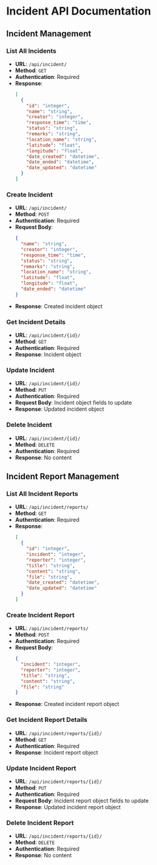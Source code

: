 # Incident API Documentation

## Incident Management

### List All Incidents
- **URL**: `/api/incident/`
- **Method**: `GET`
- **Authentication**: Required
- **Response**:
  ```json
  [
    {
      "id": "integer",
      "name": "string",
      "creator": "integer",
      "response_time": "time",
      "status": "string",
      "remarks": "string",
      "location_name": "string",
      "latitude": "float",
      "longitude": "float",
      "date_created": "datetime",
      "date_ended": "datetime",
      "date_updated": "datetime"
    }
  ]
  ```

### Create Incident
- **URL**: `/api/incident/`
- **Method**: `POST`
- **Authentication**: Required
- **Request Body**:
  ```json
  {
    "name": "string",
    "creator": "integer",
    "response_time": "time",
    "status": "string",
    "remarks": "string",
    "location_name": "string",
    "latitude": "float",
    "longitude": "float",
    "date_ended": "datetime"
  }
  ```
- **Response**: Created incident object

### Get Incident Details
- **URL**: `/api/incident/{id}/`
- **Method**: `GET`
- **Authentication**: Required
- **Response**: Incident object

### Update Incident
- **URL**: `/api/incident/{id}/`
- **Method**: `PUT`
- **Authentication**: Required
- **Request Body**: Incident object fields to update
- **Response**: Updated incident object

### Delete Incident
- **URL**: `/api/incident/{id}/`
- **Method**: `DELETE`
- **Authentication**: Required
- **Response**: No content

## Incident Report Management

### List All Incident Reports
- **URL**: `/api/incident/reports/`
- **Method**: `GET`
- **Authentication**: Required
- **Response**:
  ```json
  [
    {
      "id": "integer",
      "incident": "integer",
      "reporter": "integer",
      "title": "string",
      "content": "string",
      "file": "string",
      "date_created": "datetime",
      "date_updated": "datetime"
    }
  ]
  ```

### Create Incident Report
- **URL**: `/api/incident/reports/`
- **Method**: `POST`
- **Authentication**: Required
- **Request Body**:
  ```json
  {
    "incident": "integer",
    "reporter": "integer",
    "title": "string",
    "content": "string",
    "file": "string"
  }
  ```
- **Response**: Created incident report object

### Get Incident Report Details
- **URL**: `/api/incident/reports/{id}/`
- **Method**: `GET`
- **Authentication**: Required
- **Response**: Incident report object

### Update Incident Report
- **URL**: `/api/incident/reports/{id}/`
- **Method**: `PUT`
- **Authentication**: Required
- **Request Body**: Incident report object fields to update
- **Response**: Updated incident report object

### Delete Incident Report
- **URL**: `/api/incident/reports/{id}/`
- **Method**: `DELETE`
- **Authentication**: Required
- **Response**: No content 